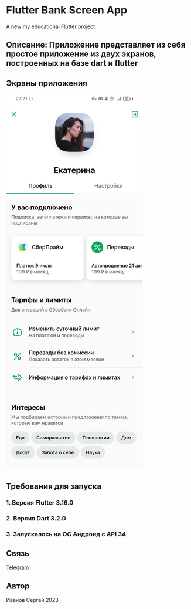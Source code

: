# Flutter Bank Screen App

A new my educational Flutter project

## Описание: Приложение представляет из себя простое приложение из двух экранов, построенных на базе dart и flutter

## Экраны приложения

![Скриншот экрана](/assets/screenshots/screenshot1.jpg)

## Требования для запуска
### 1. Версия Flutter 3.16.0
### 2. Версия Dart 3.2.0
### 3. Запускалось на ОС Андроид c API 34

## Связь

[Telegram](https://t.me/ivn_srg)

## Автор

Иванов Сергей 2023
